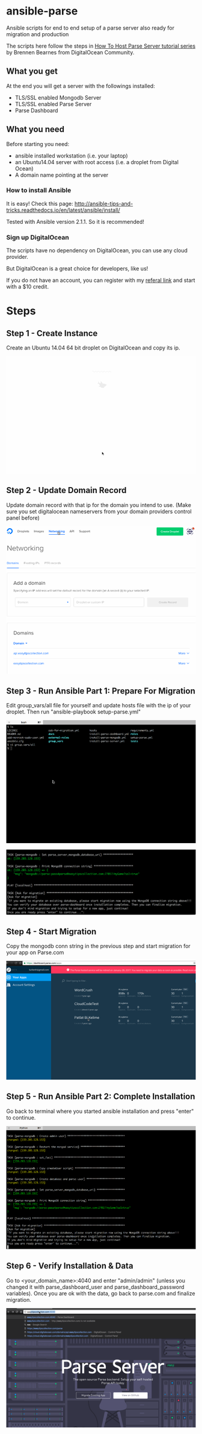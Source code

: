 # ansible-parse
Ansible scripts for end to end setup of a parse server also ready for migration and production

The scripts here follow the steps in [How To Host Parse Server tutorial series][1] by Brennen Bearnes from DigitalOcean Community.

## What you get
At the end you will get a server with the followings installed:
  * TLS/SSL enabled Mongodb Server
  * TLS/SSL enabled Parse Server
  * Parse Dashboard

## What you need
Before starting you need:
  * ansible installed workstation (i.e. your laptop)
  * an Ubuntu14.04 server with root access (i.e. a droplet from Digital Ocean)
  * A domain name pointing at the server

### How to install Ansible 

It is easy! Check this page: http://ansible-tips-and-tricks.readthedocs.io/en/latest/ansible/install/

Tested with Ansible version 2.1.1. So it is recommended!

### Sign up DigitalOcean

The scripts have no dependency on DigitalOcean, you can use any cloud provider. 

But DigitalOcean is a great choice for developers, like us!

If you do not have an account, you can register with my [referal link][2] and start with a $10 credit.

# Steps

## Step 1 - Create Instance 

Create an Ubuntu 14.04 64 bit droplet on DigitalOcean and copy its ip.

![Step 1 - Create Instance](docs/create_instance.gif?raw=true "")

## Step 2 - Update Domain Record 

Update domain record with that ip for the domain you intend to use. (Make sure you set digitalocean nameservers from your domain providers control panel before)

![Step 2 - Update Domain Record](docs/domain_reg.gif?raw=true "")

## Step 3 - Run Ansible Part 1: Prepare For Migration

Edit group_vars/all file for yourself and update hosts file with the ip of your droplet. Then run "ansible-playbook setup-parse.yml"

![Step 3 - Run Ansible Part 1: Prepare For Migration ](docs/run_ansible_p1.gif?raw=true "")

![mongo conn](docs/endofp1.png?raw=true "Mongodb connection string")

## Step 4 - Start Migration

Copy the mongodb conn string in the previous step and start migration for your app on Parse.com

![Step 4 - Start Migration ](docs/start_migration.gif?raw=true "")

## Step 5 - Run Ansible Part 2: Complete Installation 

Go back to terminal where you started ansible installation and press "enter" to continue.

![Step 5 - Run Ansible Part 2: Complete Installation ](docs/run_ansible_p2.gif?raw=true "")

## Step 6 - Verify Installation & Data 

Go to \<your_domain_name\>:4040 and enter "admin/admin" (unless you changed it with parse_dashboard_user and parse_dashboard_password variables). Once you are ok with the data, go back to parse.com and finalize migration.

![Step 6 - Verify Installation & Data ](docs/verify.gif?raw=true "")

[1]: https://www.digitalocean.com/community/tutorial_series/how-to-host-parse-server
[2]: https://m.do.co/c/d7c767109085

